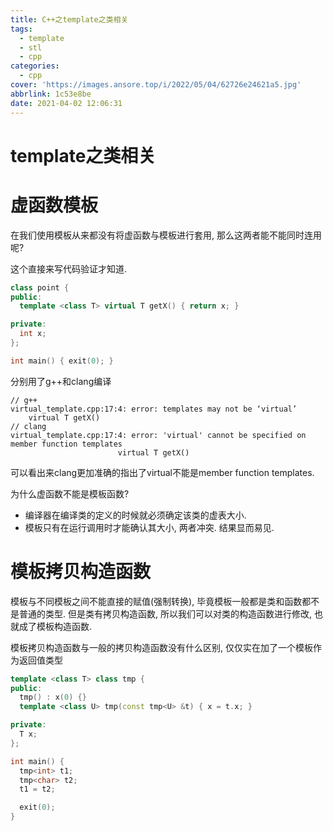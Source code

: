 ```yaml
---
title: C++之template之类相关
tags:
  - template
  - stl
  - cpp
categories:
  - cpp
cover: 'https://images.ansore.top/i/2022/05/04/62726e24621a5.jpg'
abbrlink: 1c53e8be
date: 2021-04-02 12:06:31
---
```



# template之类相关

# 虚函数模板

在我们使用模板从来都没有将虚函数与模板进行套用, 那么这两者能不能同时连用呢?

这个直接来写代码验证才知道.

```cpp
class point {
public:
  template <class T> virtual T getX() { return x; }

private:
  int x;
};

int main() { exit(0); }
```

分别用了g++和clang编译

```
// g++
virtual_template.cpp:17:4: error: templates may not be ‘virtual’
    virtual T getX()
// clang
virtual_template.cpp:17:4: error: 'virtual' cannot be specified on member function templates
                        virtual T getX()
```

可以看出来clang更加准确的指出了virtual不能是member function templates.

为什么虚函数不能是模板函数?

- 编译器在编译类的定义的时候就必须确定该类的虚表大小.
- 模板只有在运行调用时才能确认其大小, 两者冲突. 结果显而易见.

# 模板拷贝构造函数

模板与不同模板之间不能直接的赋值(强制转换), 毕竟模板一般都是类和函数都不是普通的类型. 但是类有拷贝构造函数, 所以我们可以对类的构造函数进行修改, 也就成了模板构造函数.

模板拷贝构造函数与一般的拷贝构造函数没有什么区别, 仅仅实在加了一个模板作为返回值类型

```cpp
template <class T> class tmp {
public:
  tmp() : x(0) {}
  template <class U> tmp(const tmp<U> &t) { x = t.x; }

private:
  T x;
};

int main() {
  tmp<int> t1;
  tmp<char> t2;
  t1 = t2;

  exit(0);
}
```
